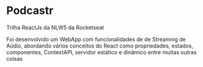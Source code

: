 # Podcastr 

Trilha ReactJs da NLW5 da Rocketseat

Foi desenvolvido um WebApp com funcionalidades de de Streamnig de Aúdio, abordando vários conceitos do React como propriedades, estados, componentes, ContextAPI, 
servidor estático e dinâmico entre muitas outras coisas
 
